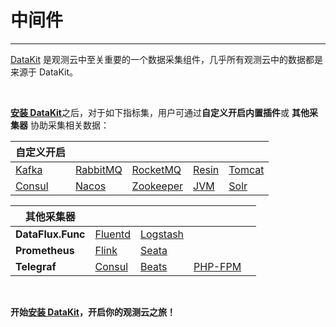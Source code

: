 # 中间件

---

[DataKit](../../datakit/) 是观测云中至关重要的一个数据采集组件，几乎所有观测云中的数据都是来源于 DataKit。

<br/>

[**安装 DataKit**](../../datakit/datakit-install.md)之后，对于如下指标集，用户可通过**自定义开启内置插件**或 **其他采集器** 协助采集相关数据：

| **自定义开启**  |    |      |     |      | 
| --------- | ---- | ---- | ---- | ---- |
| [Kafka](kafka.md) |  [RabbitMQ](rabbitmq.md) |  [RocketMQ](rocketmq.md) | [Resin](resin.md) | [Tomcat](tomcat.md) |
| [Consul](consul.md) | [Nacos](nacos.md) | [Zookeeper](zookeeper.md) | [JVM](jvm.md)  | [Solr](solr.md)  | 

| 其他采集器 |    |      |     |      | 
| --------- | ---- | ---- | ---- | ---- |
| **DataFlux.Func** |[Fluentd](fluentd-metrics.md)  | [Logstash](logstash-metrics.md) |        |        |
| **Prometheus** | [Flink](flink.md) | [Seata](seata.md)|   |   |
| **Telegraf** | [Consul](consul.md) | [Beats](beats.md)| [PHP-FPM](php-fpm.md)  |   |

<br/>

**开始[安装 DataKit](../../datakit/datakit-install.md)，开启你的观测云之旅！**
